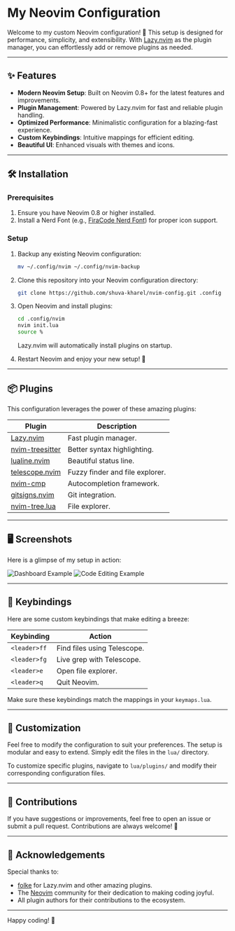 # My Neovim Configuration

Welcome to my custom Neovim configuration! 🎨 This setup is designed for performance, simplicity, and extensibility. With [Lazy.nvim](https://github.com/folke/lazy.nvim) as the plugin manager, you can effortlessly add or remove plugins as needed.

---

## ✨ Features

- **Modern Neovim Setup**: Built on Neovim 0.8+ for the latest features and improvements.
- **Plugin Management**: Powered by Lazy.nvim for fast and reliable plugin handling.
- **Optimized Performance**: Minimalistic configuration for a blazing-fast experience.
- **Custom Keybindings**: Intuitive mappings for efficient editing.
- **Beautiful UI**: Enhanced visuals with themes and icons.

---

## 🛠 Installation

### Prerequisites

1. Ensure you have Neovim 0.8 or higher installed.
2. Install a Nerd Font (e.g., [FiraCode Nerd Font](https://www.nerdfonts.com)) for proper icon support.

### Setup

1. Backup any existing Neovim configuration:

   ```bash
   mv ~/.config/nvim ~/.config/nvim-backup
   ```

2. Clone this repository into your Neovim configuration directory:

   ```bash
   git clone https://github.com/shuva-kharel/nvim-config.git .config
   ```

3. Open Neovim and install plugins:

   ```bash
   cd .config/nvim
   nvim init.lua
   source %
   ```
   Lazy.nvim will automatically install plugins on startup.

4. Restart Neovim and enjoy your new setup! 🚀

---

## 📦 Plugins

This configuration leverages the power of these amazing plugins:

| Plugin                       | Description                                     |
|------------------------------|-------------------------------------------------|
| [Lazy.nvim](https://github.com/folke/lazy.nvim) | Fast plugin manager.                        |
| [nvim-treesitter](https://github.com/nvim-treesitter/nvim-treesitter) | Better syntax highlighting.                |
| [lualine.nvim](https://github.com/nvim-lualine/lualine.nvim) | Beautiful status line.                     |
| [telescope.nvim](https://github.com/nvim-telescope/telescope.nvim) | Fuzzy finder and file explorer.            |
| [nvim-cmp](https://github.com/hrsh7th/nvim-cmp) | Autocompletion framework.                   |
| [gitsigns.nvim](https://github.com/lewis6991/gitsigns.nvim) | Git integration.                           |
| [nvim-tree.lua](https://github.com/nvim-tree/nvim-tree.lua) | File explorer.                              |

---

## 🖥 Screenshots

Here is a glimpse of my setup in action:

![Dashboard Example](https://via.placeholder.com/800x400?text=Neovim+Dashboard)
![Code Editing Example](https://via.placeholder.com/800x400?text=Code+Editing+with+Treesitter)

---

## 📖 Keybindings

Here are some custom keybindings that make editing a breeze:

| Keybinding      | Action                      |
|------------------|-----------------------------|
| `<leader>ff`    | Find files using Telescope. |
| `<leader>fg`    | Live grep with Telescope.   |
| `<leader>e`     | Open file explorer.         |
| `<leader>q`     | Quit Neovim.                |

Make sure these keybindings match the mappings in your `keymaps.lua`.

---

## 🧩 Customization

Feel free to modify the configuration to suit your preferences. The setup is modular and easy to extend. Simply edit the files in the `lua/` directory.

To customize specific plugins, navigate to `lua/plugins/` and modify their corresponding configuration files.

---

## 🤝 Contributions

If you have suggestions or improvements, feel free to open an issue or submit a pull request. Contributions are always welcome! 🌟

---

## 💬 Acknowledgements

Special thanks to:
- [folke](https://github.com/folke) for Lazy.nvim and other amazing plugins.
- The [Neovim](https://neovim.io/) community for their dedication to making coding joyful.
- All plugin authors for their contributions to the ecosystem.

---

Happy coding! 🖤
